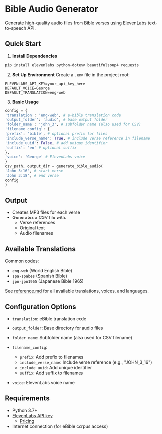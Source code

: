 # Bible Audio Generator

Generate high-quality audio files from Bible verses using ElevenLabs text-to-speech API.

## Quick Start

1. **Install Dependencies**
```bash
pip install elevenlabs python-dotenv beautifulsoup4 requests
```

2. **Set Up Environment**
Create a `.env` file in the project root:

```
ELEVENLABS_API_KEY=your_api_key_here
DEFAULT_VOICE=George
DEFAULT_TRANSLATION=eng-web
```

3. **Basic Usage**
```python
config = {
'translation': 'eng-web', # e-bible translation code
'output_folder': 'audio', # base output folder
'folder_name': 'john_3', # subfolder name (also used for CSV)
'filename_config': {
'prefix': 'bible', # optional prefix for files
'include_verse_name': True, # include verse reference in filename
'include_uuid': False, # add unique identifier
'suffix': 'en' # optional suffix
},
'voice': 'George' # ElevenLabs voice
}
csv_path, output_dir = generate_bible_audio(
'John 3:16', # start verse
'John 3:18', # end verse
config
)
```

## Output

- Creates MP3 files for each verse
- Generates a CSV file with:
  - Verse references
  - Original text
  - Audio filenames

## Available Translations

Common codes:
- `eng-web` (World English Bible)
- `spa-spabes` (Spanish Bible)
- `jpn-jpn1965` (Japanese Bible 1965)

See [reference.md](reference.md) for all available translations, voices, and languages.

## Configuration Options

- `translation`: eBible translation code
- `output_folder`: Base directory for audio files
- `folder_name`: Subfolder name (also used for CSV filename)

- `filename_config`:
  - `prefix`: Add prefix to filenames
  - `include_verse_name`: Include verse reference (e.g., "JOHN_3_16")
  - `include_uuid`: Add unique identifier
  - `suffix`: Add suffix to filenames
- `voice`: ElevenLabs voice name

## Requirements

- Python 3.7+
- [ElevenLabs API key](elevenlabs.io)
  - [Pricing](https://elevenlabs.io/pricing)
- Internet connection (for eBible corpus access)
